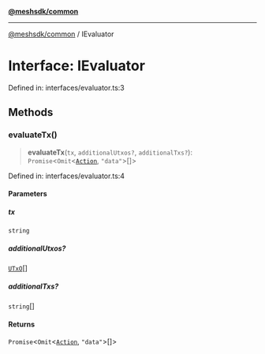 [**@meshsdk/common**](../README.md)

***

[@meshsdk/common](../globals.md) / IEvaluator

# Interface: IEvaluator

Defined in: interfaces/evaluator.ts:3

## Methods

### evaluateTx()

> **evaluateTx**(`tx`, `additionalUtxos?`, `additionalTxs?`): `Promise`\<`Omit`\<[`Action`](../type-aliases/Action.md), `"data"`\>[]\>

Defined in: interfaces/evaluator.ts:4

#### Parameters

##### tx

`string`

##### additionalUtxos?

[`UTxO`](../type-aliases/UTxO.md)[]

##### additionalTxs?

`string`[]

#### Returns

`Promise`\<`Omit`\<[`Action`](../type-aliases/Action.md), `"data"`\>[]\>
